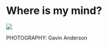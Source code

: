 # Where is my mind?

![](https://github.com/ymmah/Deterministic-DSA-ECDSA/blob/master/merged%20mining/AI/ArtBoard%20Image%20(494).jpg)

PHOTOGRAPHY: Gavin Anderson
